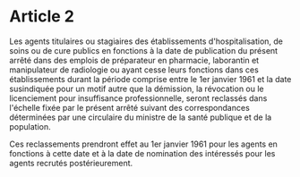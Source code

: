 # Article 2

Les agents titulaires ou stagiaires des établissements d'hospitalisation, de soins ou de cure publics en fonctions à la date de publication du présent arrêté dans des emplois de préparateur en pharmacie, laborantin et manipulateur de radiologie ou ayant cesse leurs fonctions dans ces établissements durant la période comprise entre le 1er janvier 1961 et la date susindiquée pour un motif autre que la démission, la révocation ou le licenciement pour insuffisance professionnelle, seront reclassés dans l'échelle fixée par le présent arrêté suivant des correspondances déterminées par une circulaire du ministre de la santé publique et de la population.

Ces reclassements prendront effet au 1er janvier 1961 pour les agents en fonctions à cette date et à la date de nomination des intéressés pour les agents recrutés postérieurement.
